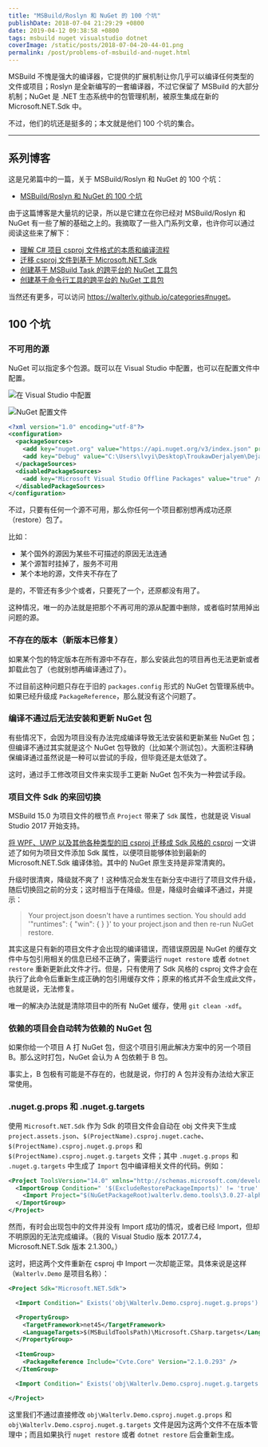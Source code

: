```yaml
---
title: "MSBuild/Roslyn 和 NuGet 的 100 个坑"
publishDate: 2018-07-04 21:29:29 +0800
date: 2019-04-12 09:38:58 +0800
tags: msbuild nuget visualstudio dotnet
coverImage: /static/posts/2018-07-04-20-44-01.png
permalink: /post/problems-of-msbuild-and-nuget.html
---
```


MSBuild 不愧是强大的编译器，它提供的扩展机制让你几乎可以编译任何类型的文件或项目；Roslyn 是全新编写的一套编译器，不过它保留了 MSBuild 的大部分机制；NuGet 是 .NET 生态系统中的包管理机制，被原生集成在新的 Microsoft.NET.Sdk 中。

不过，他们的坑还是挺多的；本文就是他们 100 个坑的集合。

---

<div id="toc"></div>

## 系列博客

这是兄弟篇中的一篇，关于 MSBuild/Roslyn 和 NuGet 的 100 个坑：

- [MSBuild/Roslyn 和 NuGet 的 100 个坑](/post/problems-of-msbuild-and-nuget)

由于这篇博客是大量坑的记录，所以是它建立在你已经对 MSBuild/Roslyn 和 NuGet 有一些了解的基础之上的。我摘取了一些入门系列文章，也许你可以通过阅读这些来了解下：

- [理解 C# 项目 csproj 文件格式的本质和编译流程](/post/understand-the-csproj)
- [迁移 csproj 文件到基于 Microsoft.NET.Sdk](/post/introduce-new-style-csproj-into-net-framework)
- [创建基于 MSBuild Task 的跨平台的 NuGet 工具包](/post/create-a-cross-platform-msbuild-task-based-nuget-tool)
- [创建基于命令行工具的跨平台的 NuGet 工具包](/post/create-a-cross-platform-command-based-nuget-tool)

当然还有更多，可以访问 <https://walterlv.github.io/categories#nuget>。

## 100 个坑

### 不可用的源

NuGet 可以指定多个包源。既可以在 Visual Studio 中配置，也可以在配置文件中配置。

![在 Visual Studio 中配置](/static/posts/2018-07-04-20-44-01.png)

![NuGet 配置文件](/static/posts/2018-07-04-20-40-19.png)

```xml
<?xml version="1.0" encoding="utf-8"?>
<configuration>
  <packageSources>
    <add key="nuget.org" value="https://api.nuget.org/v3/index.json" protocolVersion="3" />
    <add key="Debug" value="C:\Users\lvyi\Desktop\TroukawDerjalyem\DejaiJacir\bin" />
  </packageSources>
  <disabledPackageSources>
    <add key="Microsoft Visual Studio Offline Packages" value="true" />
  </disabledPackageSources>
</configuration>
```

不过，只要有任何一个源不可用，那么你任何一个项目都别想再成功还原（restore）包了。

比如：

- 某个国外的源因为某些不可描述的原因无法连通
- 某个源暂时挂掉了，服务不可用
- 某个本地的源，文件夹不存在了

是的，不管还有多少个或者，只要死了一个，还原都没有用了。

这种情况，唯一的办法就是把那个不再可用的源从配置中删除，或者临时禁用掉出问题的源。

### 不存在的版本（新版本已修复）

如果某个包的特定版本在所有源中不存在，那么安装此包的项目再也无法更新或者卸载此包了（也就别想再编译通过了）。

不过目前这种问题只存在于旧的 `packages.config` 形式的 NuGet 包管理系统中。如果已经升级成 `PackageReference`，那么就没有这个问题了。

### 编译不通过后无法安装和更新 NuGet 包

有些情况下，会因为项目没有办法完成编译导致无法安装和更新某些 NuGet 包；但编译不通过其实就是这个 NuGet 包导致的（比如某个测试包）。大面积注释确保编译通过虽然说是一种可以尝试的手段，但毕竟还是太低效了。

这时，通过手工修改项目文件来实现手工更新 NuGet 包不失为一种尝试手段。

### 项目文件 Sdk 的来回切换

MSBuild 15.0 为项目文件的根节点 `Project` 带来了 `Sdk` 属性，也就是说 Visual Studio 2017 开始支持。

[将 WPF、UWP 以及其他各种类型的旧 csproj 迁移成 Sdk 风格的 csproj](/post/introduce-new-style-csproj-into-net-framework) 一文讲述了如何为项目文件添加 Sdk 属性，以便项目能够体验到最新的 Microsoft.NET.Sdk 编译体验。其中的 NuGet 原生支持是非常清爽的。

升级时很清爽，降级就不爽了！这种情况会发生在新分支中进行了项目文件升级，随后切换回之前的分支；这时相当于在降级。但是，降级时会编译不通过，并提示：

> Your project.json doesn't have a runtimes section. You should add '"runtimes": { "win": { } }' to your project.json and then re-run NuGet restore.

其实这是只有新的项目文件才会出现的编译错误，而错误原因是 NuGet 的缓存文件中与包引用相关的信息已经不正确了，需要运行 `nuget restore` 或者 `dotnet restore` 重新更新此文件才行。但是，只有使用了 Sdk 风格的 csproj 文件才会在执行了此命令后重新生成正确的包引用缓存文件；原来的格式并不会生成此文件，也就是说，无法修复。

唯一的解决办法就是清除项目中的所有 NuGet 缓存，使用 `git clean -xdf`。

### 依赖的项目会自动转为依赖的 NuGet 包

如果你给一个项目 A 打 NuGet 包，但这个项目引用此解决方案中的另一个项目 B。那么这时打包，NuGet 会认为 A 包依赖于 B 包。

事实上，B 包极有可能是不存在的，也就是说，你打的 A 包并没有办法给大家正常使用。

### .nuget.g.props 和 .nuget.g.targets

使用 `Microsoft.NET.Sdk` 作为 Sdk 的项目文件会自动在 obj 文件夹下生成 `project.assets.json`、`$(ProjectName).csproj.nuget.cache`、`$(ProjectName).csproj.nuget.g.props` 和 `$(ProjectName).csproj.nuget.g.targets` 文件；其中 `.nuget.g.props` 和 `.nuget.g.targets` 中生成了 `Import` 包中编译相关文件的代码。例如：

```xml
<Project ToolsVersion="14.0" xmlns="http://schemas.microsoft.com/developer/msbuild/2003">
  <ImportGroup Condition=" '$(ExcludeRestorePackageImports)' != 'true' ">
    <Import Project="$(NuGetPackageRoot)walterlv.demo.tools\3.0.27-alpha\build\Walterlv.Demo.Tools.targets" Condition="Exists('$(NuGetPackageRoot)walterlv.demo.tools\3.0.27-alpha\build\Walterlv.Demo.Tools.targets')" />
  </ImportGroup>
</Project>
```

然而，有时会出现包中的文件并没有 Import 成功的情况，或者已经 Import，但却不明原因的无法完成编译。（我的 Visual Studio 版本 2017.7.4，Microsoft.NET.Sdk 版本 2.1.300。）

这时，把这两个文件重新在 csproj 中 Import 一次却能正常。具体来说是这样（`Walterlv.Demo` 是项目名称）：

```xml
<Project Sdk="Microsoft.NET.Sdk">

  <Import Condition=" Exists('obj\Walterlv.Demo.csproj.nuget.g.props') " Project="obj\Walterlv.Demo.csproj.nuget.g.props" />

  <PropertyGroup>
    <TargetFramework>net45</TargetFramework>
    <LanguageTargets>$(MSBuildToolsPath)\Microsoft.CSharp.targets</LanguageTargets>
  </PropertyGroup>
  
  <ItemGroup>
    <PackageReference Include="Cvte.Core" Version="2.1.0.293" />
  </ItemGroup>

  <Import Condition=" Exists('obj\Walterlv.Demo.csproj.nuget.g.targets') " Project="obj\Walterlv.Demo.csproj.nuget.g.targets" />

</Project>

```

这里我们不通过直接修改 `obj\Walterlv.Demo.csproj.nuget.g.props` 和 `obj\Walterlv.Demo.csproj.nuget.g.targets` 文件是因为这两个文件不在版本管理中；而且如果执行 `nuget restore` 或者 `dotnet restore` 后会重新生成。


